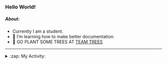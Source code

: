 ### Hello World!

##### About:
- Currently I am a student.
- 🌱 I’m learning how to make better documentation.
- 🌱 GO PLANT SOME TREES AT [TEAM TREES](https://teamtrees.org/)

---
<details>
  <summary>:zap: My Activity:</summary>
  
<!--START_SECTION:waka-->
![Code Time](http://img.shields.io/badge/Code%20Time-1%2C250%20hrs%204%20mins-blue)

**I'm a Night 🦉** 

```text
🌞 Morning                2070 commits        ███░░░░░░░░░░░░░░░░░░░░░░   10.32 % 
🌆 Daytime                6705 commits        ████████░░░░░░░░░░░░░░░░░   33.44 % 
🌃 Evening                5785 commits        ███████░░░░░░░░░░░░░░░░░░   28.85 % 
🌙 Night                  5492 commits        ███████░░░░░░░░░░░░░░░░░░   27.39 % 
```
📅 **I'm Most Productive on Wednesday** 

```text
Monday                   2743 commits        ███░░░░░░░░░░░░░░░░░░░░░░   13.68 % 
Tuesday                  2740 commits        ███░░░░░░░░░░░░░░░░░░░░░░   13.66 % 
Wednesday                4735 commits        ██████░░░░░░░░░░░░░░░░░░░   23.61 % 
Thursday                 2641 commits        ███░░░░░░░░░░░░░░░░░░░░░░   13.17 % 
Friday                   2187 commits        ███░░░░░░░░░░░░░░░░░░░░░░   10.91 % 
Saturday                 1749 commits        ██░░░░░░░░░░░░░░░░░░░░░░░   08.72 % 
Sunday                   3257 commits        ████░░░░░░░░░░░░░░░░░░░░░   16.24 % 
```


📊 **This Week I Spent My Time On** 

```text
🔥 Editors: 
Android Studio           3 hrs 47 mins       █████████████████████░░░░   83.34 % 
IntelliJ                 45 mins             ████░░░░░░░░░░░░░░░░░░░░░   16.66 % 

🐱‍💻 Projects: 
e-wallet                 2 hrs 48 mins       ███████████████░░░░░░░░░░   61.56 % 
library_management_system38 mins             ████░░░░░░░░░░░░░░░░░░░░░   14.07 % 
Unknown Project          20 mins             ██░░░░░░░░░░░░░░░░░░░░░░░   07.40 % 
CSE224-Fundamentals-of-An16 mins             ██░░░░░░░░░░░░░░░░░░░░░░░   06.21 % 
swagstore                15 mins             █░░░░░░░░░░░░░░░░░░░░░░░░   05.57 % 
```


 Last Updated on 08/11/2023 10:12:01 UTC
<!--END_SECTION:waka-->
</details>
